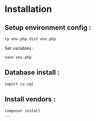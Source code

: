 # Installation

## Setup environment config :
```
cp env.php.dist env.php
```

Set variables :
```
nano env.php
```

## Database install :
```
import cv.sql 
```

## Install vendors :
```
composer install
...
